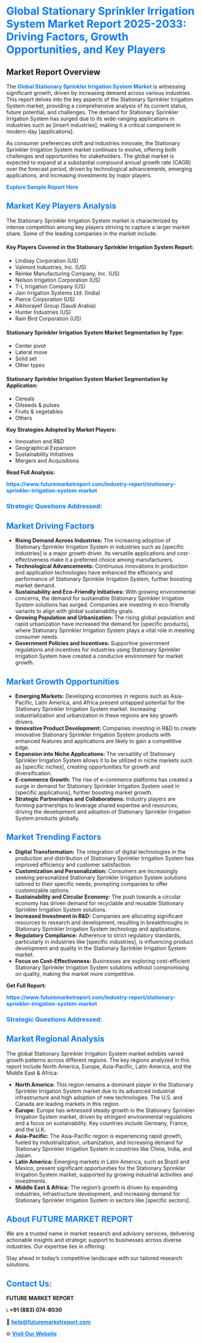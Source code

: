 <h1 style="color: #007BFF;">Global Stationary Sprinkler Irrigation System Market Report 2025-2033: Driving Factors, Growth Opportunities, and Key Players</h1>

<section id="overview">
<h2>Market Report Overview</h2>
<p>The <a href="https://www.futuremarketreport.com/industry-report/stationary-sprinkler-irrigation-system-market" style="color: #007BFF; text-decoration: none;"><strong>Global Stationary Sprinkler Irrigation System Market</strong></a> is witnessing significant growth, driven by increasing demand across various industries. This report delves into the key aspects of the Stationary Sprinkler Irrigation System market, providing a comprehensive analysis of its current status, future potential, and challenges. The demand for Stationary Sprinkler Irrigation System has surged due to its wide-ranging applications in industries such as [insert industries], making it a critical component in modern-day [applications].</p>
<p>As consumer preferences shift and industries innovate, the Stationary Sprinkler Irrigation System market continues to evolve, offering both challenges and opportunities for stakeholders. The global market is expected to expand at a substantial compound annual growth rate (CAGR) over the forecast period, driven by technological advancements, emerging applications, and increasing investments by major players.</p>
</section>

<section id="overview">
<p><a href="https://www.futuremarketreport.com/request-sample/reportId=54585" style="color: #007BFF; text-decoration: none;"><strong>Explore Sample Report Here</strong></a></p>
</section>

<section id="key-players">
<h2 style="color: #007BFF;">Market Key Players Analysis</h2>
<p>The Stationary Sprinkler Irrigation System market is characterized by intense competition among key players striving to capture a larger market share. Some of the leading companies in the market include:</p>
<h4>Key Players Covered in the Stationary Sprinkler Irrigation System Report:</h4>
<ul><li>Lindsay Corporation (US)</li><li>Valmont Industries, Inc. (US)</li><li>Reinke Manufacturing Company, Inc. (US)</li><li>Nelson Irrigation Corporation (US)</li><li>T-L Irrigation Company (US)</li><li>Jain Irrigation Systems Ltd. (India)</li><li>Pierce Corporation (US)</li><li>Alkhorayef Group (Saudi Arabia)</li><li>Hunter Industries (US)</li><li>Rain Bird Corporation (US)</li></ul>
<h4>Stationary Sprinkler Irrigation System Market Segmentation by Type:</h4>
<ul><li>Center pivot</li><li>Lateral move</li><li>Solid set</li><li>Other types</li></ul>

<h4>Stationary Sprinkler Irrigation System Market Segmentation by Application:</h4>
<ul><li>Cereals</li><li>Oilseeds &amp; pulses</li><li>Fruits &amp; vegetables</li><li>Others</li></ul>
<p><strong>Key Strategies Adopted by Market Players:</strong></p>
<ul>
<li>Innovation and R&D</li>
<li>Geographical Expansion</li>
<li>Sustainability Initiatives</li>
<li>Mergers and Acquisitions</li>
</ul>
</section>

<section>
<p><strong>Read Full Analysis: </strong></p><a href="https://www.futuremarketreport.com/industry-report/stationary-sprinkler-irrigation-system-market" style="color: #007BFF; text-decoration: none;"><strong>https://www.futuremarketreport.com/industry-report/stationary-sprinkler-irrigation-system-market</strong></a>
<h3 style="color: #007BFF;">Strategic Questions Addressed:</h3>
</section>

<section id="driving-factors">
<h2 style="color: #007BFF;">Market Driving Factors</h2>
<ul>
<li><strong>Rising Demand Across Industries:</strong> The increasing adoption of Stationary Sprinkler Irrigation System in industries such as [specific industries] is a major growth driver. Its versatile applications and cost-effectiveness make it a preferred choice among manufacturers.</li>
<li><strong>Technological Advancements:</strong> Continuous innovations in production and application technologies have enhanced the efficiency and performance of Stationary Sprinkler Irrigation System, further boosting market demand.</li>
<li><strong>Sustainability and Eco-Friendly Initiatives:</strong> With growing environmental concerns, the demand for sustainable Stationary Sprinkler Irrigation System solutions has surged. Companies are investing in eco-friendly variants to align with global sustainability goals.</li>
<li><strong>Growing Population and Urbanization:</strong> The rising global population and rapid urbanization have increased the demand for [specific products], where Stationary Sprinkler Irrigation System plays a vital role in meeting consumer needs.</li>
<li><strong>Government Policies and Incentives:</strong> Supportive government regulations and incentives for industries using Stationary Sprinkler Irrigation System have created a conducive environment for market growth.</li>
</ul>
</section>

<section id="growth-opportunities">
<h2 style="color: #007BFF;">Market Growth Opportunities</h2>
<ul>
<li><strong>Emerging Markets:</strong> Developing economies in regions such as Asia-Pacific, Latin America, and Africa present untapped potential for the Stationary Sprinkler Irrigation System market. Increasing industrialization and urbanization in these regions are key growth drivers.</li>
<li><strong>Innovative Product Development:</strong> Companies investing in R&D to create innovative Stationary Sprinkler Irrigation System products with enhanced features and applications are likely to gain a competitive edge.</li>
<li><strong>Expansion into Niche Applications:</strong> The versatility of Stationary Sprinkler Irrigation System allows it to be utilized in niche markets such as [specific niches], creating opportunities for growth and diversification.</li>
<li><strong>E-commerce Growth:</strong> The rise of e-commerce platforms has created a surge in demand for Stationary Sprinkler Irrigation System used in [specific applications], further boosting market growth.</li>
<li><strong>Strategic Partnerships and Collaborations:</strong> Industry players are forming partnerships to leverage shared expertise and resources, driving the development and adoption of Stationary Sprinkler Irrigation System products globally.</li>
</ul>
</section>

<section id="trending-factors">
<h2 style="color: #007BFF;">Market Trending Factors</h2>
<ul>
<li><strong>Digital Transformation:</strong> The integration of digital technologies in the production and distribution of Stationary Sprinkler Irrigation System has improved efficiency and customer satisfaction.</li>
<li><strong>Customization and Personalization:</strong> Consumers are increasingly seeking personalized Stationary Sprinkler Irrigation System solutions tailored to their specific needs, prompting companies to offer customizable options.</li>
<li><strong>Sustainability and Circular Economy:</strong> The push towards a circular economy has driven demand for recyclable and reusable Stationary Sprinkler Irrigation System solutions.</li>
<li><strong>Increased Investment in R&D:</strong> Companies are allocating significant resources to research and development, resulting in breakthroughs in Stationary Sprinkler Irrigation System technology and applications.</li>
<li><strong>Regulatory Compliance:</strong> Adherence to strict regulatory standards, particularly in industries like [specific industries], is influencing product development and quality in the Stationary Sprinkler Irrigation System market.</li>
<li><strong>Focus on Cost-Effectiveness:</strong> Businesses are exploring cost-efficient Stationary Sprinkler Irrigation System solutions without compromising on quality, making the market more competitive.</li>
</ul>
</section>

<section>
<p><strong>Get Full Report: </strong></p><a href="https://www.futuremarketreport.com/industry-report/stationary-sprinkler-irrigation-system-market" style="color: #007BFF; text-decoration: none;"><strong>https://www.futuremarketreport.com/industry-report/stationary-sprinkler-irrigation-system-market</strong></a>
<h3 style="color: #007BFF;">Strategic Questions Addressed:</h3>
</section>


<section id="regional-analysis">
<h2 style="color: #007BFF;">Market Regional Analysis</h2>
<p>The global Stationary Sprinkler Irrigation System market exhibits varied growth patterns across different regions. The key regions analyzed in this report include North America, Europe, Asia-Pacific, Latin America, and the Middle East & Africa:</p>
<ul>
<li><strong>North America:</strong> This region remains a dominant player in the Stationary Sprinkler Irrigation System market due to its advanced industrial infrastructure and high adoption of new technologies. The U.S. and Canada are leading markets in this region.</li>
<li><strong>Europe:</strong> Europe has witnessed steady growth in the Stationary Sprinkler Irrigation System market, driven by stringent environmental regulations and a focus on sustainability. Key countries include Germany, France, and the U.K.</li>
<li><strong>Asia-Pacific:</strong> The Asia-Pacific region is experiencing rapid growth, fueled by industrialization, urbanization, and increasing demand for Stationary Sprinkler Irrigation System in countries like China, India, and Japan.</li>
<li><strong>Latin America:</strong> Emerging markets in Latin America, such as Brazil and Mexico, present significant opportunities for the Stationary Sprinkler Irrigation System market, supported by growing industrial activities and investments.</li>
<li><strong>Middle East & Africa:</strong> The region’s growth is driven by expanding industries, infrastructure development, and increasing demand for Stationary Sprinkler Irrigation System in sectors like [specific sectors].</li>
</ul>
</section>

<footer>
<h2 style="color: #007BFF;">About FUTURE MARKET REPORT</h2>
<p>We are a trusted name in market research and advisory services, delivering actionable insights and strategic support to businesses across diverse industries. Our expertise lies in offering:</p>

<p>Stay ahead in today’s competitive landscape with our tailored research solutions.</p>

<h2 style="color: #007BFF;">Contact Us:</h2>
<p><strong>FUTURE MARKET REPORT</strong></p>
<p>📞 <strong>+91 (883) 074-8030</strong></p>
<p>📧 <strong><a href="mailto:help@futuremarketreport.com" style="color: #007BFF;">help@futuremarketreport.com</a></strong></p>
<p>🌐 <strong><a href="https://www.futuremarketreport.com/" style="color: #007BFF;">Visit Our Website</a></strong></p>
</footer>